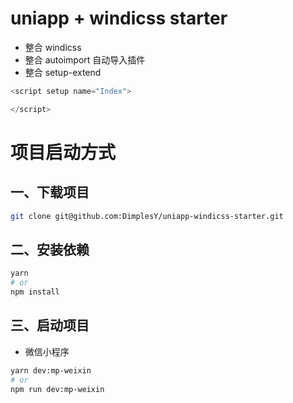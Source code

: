 # uniapp + windicss starter

- 整合 windicss
- 整合 autoimport 自动导入插件
- 整合 setup-extend
```js
<script setup name="Index">

</script>
```

# 项目启动方式

## 一、下载项目 
```sh
git clone git@github.com:DimplesY/uniapp-windicss-starter.git
```

## 二、安装依赖
```sh
yarn 
# or
npm install
```
## 三、启动项目

- 微信小程序
```sh
yarn dev:mp-weixin
# or
npm run dev:mp-weixin
```
